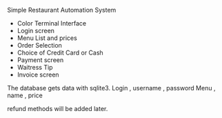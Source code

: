Simple Restaurant Automation System
- Color Terminal Interface
- Login screen
- Menu List and prices
- Order Selection
- Choice of Credit Card or Cash
- Payment screen
- Waitress Tip
- Invoice screen 

The database gets data with sqlite3.
Login , username , password
Menu  , name , price

refund methods will be added later.
